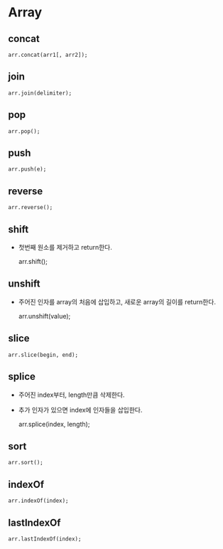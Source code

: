 # Array
## concat

    arr.concat(arr1[, arr2]);

## join

    arr.join(delimiter);

## pop

    arr.pop();

## push

    arr.push(e);

## reverse

    arr.reverse();

## shift
 * 첫번째 원소를 제거하고 return한다.


    arr.shift();

## unshift
 * 주어진 인자를 array의 처음에 삽입하고, 새로운 array의 길이를 return한다.


    arr.unshift(value);

## slice

    arr.slice(begin, end);

## splice
 * 주어진 index부터, length만큼 삭제한다.
 * 추가 인자가 있으면 index에 인자들을 삽입한다.

    arr.splice(index, length);

## sort

    arr.sort();

## indexOf

    arr.indexOf(index);

## lastIndexOf

    arr.lastIndexOf(index);
